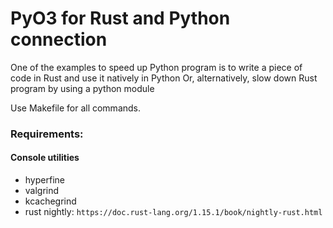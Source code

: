 # PyO3 for Rust and Python connection

One of the examples to speed up Python program is to write a piece of code in Rust and use it natively in Python
Or, alternatively, slow down Rust program by using a python module


Use Makefile for all commands.


### Requirements:

#### Console utilities

- hyperfine
- valgrind
- kcachegrind
- rust nightly: `https://doc.rust-lang.org/1.15.1/book/nightly-rust.html`